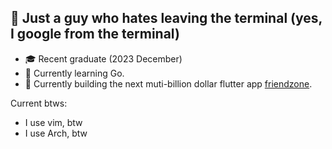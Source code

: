 ## 📌 Just a guy who hates leaving the terminal (yes, I google from the terminal)
- 🎓 Recent graduate (2023 December)
- 🚀 Currently learning Go.
- 🔨 Currently building the next muti-billion dollar flutter app [friendzone](https://github.com/Sansquad/friendzone).


Current btws:
- I use vim, btw
- I use Arch, btw

<!--
**leesj092/leesj092** is a ✨ _special_ ✨ repository because its `README.md` (this file) appears on your GitHub profile.

Here are some ideas to get you started:

- 🔭 I’m currently working on ...
- 🌱 I’m currently learning ...
- 👯 I’m looking to collaborate on ...
- 🤔 I’m looking for help with ...
- 💬 Ask me about ...
- 📫 How to reach me: ...
- 😄 Pronouns: ...
- ⚡ Fun fact: ...
-->
